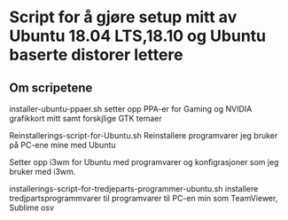 
# Script for å gjøre setup mitt av Ubuntu 18.04 LTS,18.10 og Ubuntu baserte distorer lettere 

## Om scripetene 
 
installer-ubuntu-ppaer.sh setter opp PPA-er for Gaming og NVIDIA grafikkort mitt samt forskjlige GTK temaer

Reinstallerings-script-for-Ubuntu.sh Reinstallere programvarer jeg bruker på PC-ene mine med Ubuntu

Setter opp i3wm for Ubuntu med programvarer og konfigrasjoner som jeg bruker med i3wm.

installerings-script-for-tredjeparts-programmer-ubuntu.sh installere tredjpartsprogrammvarer til programvarer til PC-en min som TeamViewer, Sublime osv